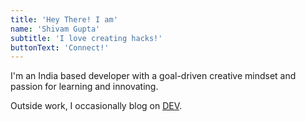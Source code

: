 ```yaml
---
title: 'Hey There! I am'
name: 'Shivam Gupta'
subtitle: 'I love creating hacks!'
buttonText: 'Connect!'
---
```


I'm an India based developer with a goal-driven creative mindset and passion for learning and innovating.

Outside work, I occasionally blog on [DEV](https://dev.to/thisisshivamgupta).
